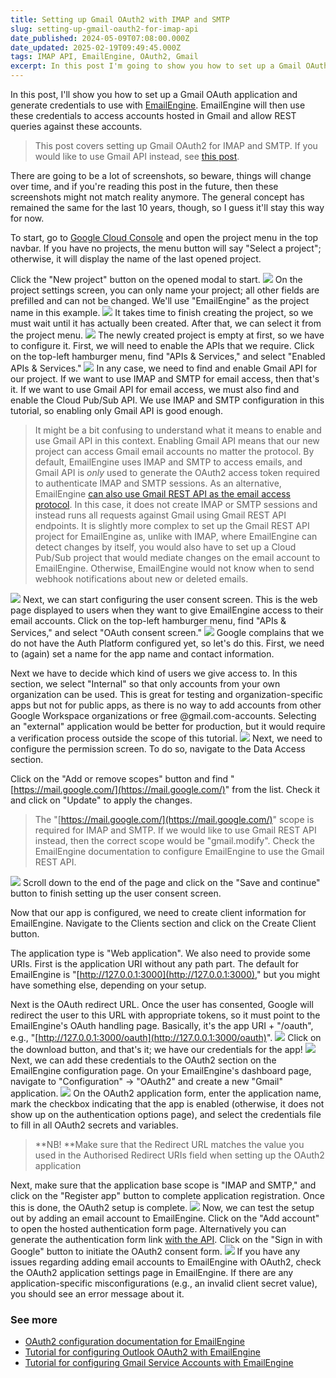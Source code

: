 ```yaml
---
title: Setting up Gmail OAuth2 with IMAP and SMTP
slug: setting-up-gmail-oauth2-for-imap-api
date_published: 2024-05-09T07:08:00.000Z
date_updated: 2025-02-19T09:49:45.000Z
tags: IMAP API, EmailEngine, OAuth2, Gmail
excerpt: In this post I'm going to show you how to set up a Gmail OAuth2 application for IMAP and SMTP and to generate credentials to use with EmailEngine.
---
```


In this post, I'll show you how to set up a Gmail OAuth application and generate credentials to use with [EmailEngine](https://emailengine.app/). EmailEngine will then use these credentials to access accounts hosted in Gmail and allow REST queries against these accounts.

> This post covers setting up Gmail OAuth2 for IMAP and SMTP. If you would like to use Gmail API instead, see [this post](__GHOST_URL__/setting-up-gmail-api-access/).

There are going to be a lot of screenshots, so beware, things will change over time, and if you're reading this post in the future, then these screenshots might not match reality anymore. The general concept has remained the same for the last 10 years, though, so I guess it'll stay this way for now.

To start, go to [Google Cloud Console](https://console.cloud.google.com/) and open the project menu in the top navbar. If you have no projects, the menu button will say "Select a project"; otherwise, it will display the name of the last opened project.

Click the "New project" button on the opened modal to start.
![](https://cldup.com/6V0B1AgnvU.gif)
On the project settings screen, you can only name your project; all other fields are prefilled and can not be changed. We'll use "EmailEngine" as the project name in this example.
![](https://cldup.com/owSQLNV1_5.gif)
It takes time to finish creating the project, so we must wait until it has actually been created. After that, we can select it from the project menu.
![](https://cldup.com/0B4b3JeP3t.gif)
The newly created project is empty at first, so we have to configure it. First, we will need to enable the APIs that we require. Click on the top-left hamburger menu, find "APIs & Services," and select "Enabled APIs & Services."
![](https://cldup.com/v3Flo-WBVG.gif)
In any case, we need to find and enable Gmail API for our project. If we want to use IMAP and SMTP for email access, then that's it. If we want to use Gmail API for email access, we must also find and enable the Cloud Pub/Sub API. We use IMAP and SMTP configuration in this tutorial, so enabling only Gmail API is good enough.

> It might be a bit confusing to understand what it means to enable and use Gmail API in this context. Enabling Gmail API means that our new project can access Gmail email accounts no matter the protocol. By default, EmailEngine uses IMAP and SMTP to access emails, and Gmail API is *only* used to generate the OAuth2 access token required to authenticate IMAP and SMTP sessions. As an alternative, EmailEngine [can also use Gmail REST API as the email access protocol](https://emailengine.app/gmail-api). In this case, it does not create IMAP or SMTP sessions and instead runs all requests against Gmail using Gmail REST API endpoints. It is slightly more complex to set up the Gmail REST API project for EmailEngine as, unlike with IMAP, where EmailEngine can detect changes by itself, you would also have to set up a Cloud Pub/Sub project that would mediate changes on the email account to EmailEngine. Otherwise, EmailEngine would not know when to send webhook notifications about new or deleted emails.

![](https://cldup.com/vz7Is1SAWe.gif)
Next, we can start configuring the user consent screen. This is the web page displayed to users when they want to give EmailEngine access to their email accounts. Click on the top-left hamburger menu, find "APIs & Services," and select "OAuth consent screen."
![](https://cldup.com/0h3kuzzsCN.gif)
Google complains that we do not have the Auth Platform configured yet, so let's do this. First, we need to (again) set a name for the app name and contact information.

Next we have to decide which kind of users we give access to. In this section, we select "Internal" so that only accounts from your own organization can be used. This is great for testing and organization-specific apps but not for public apps, as there is no way to add accounts from other Google Workspace organizations or free @gmail.com-accounts. Selecting an "external" application would be better for production, but it would require a verification process outside the scope of this tutorial.
![](__GHOST_URL__/content/images/2025/02/g07.gif)
Next, we need to configure the permission screen. To do so, navigate to the Data Access section.

Click on the "Add or remove scopes" button and find "[https://mail.google.com/](https://mail.google.com/)" from the list. Check it and click on "Update" to apply the changes.

> The "[https://mail.google.com/](https://mail.google.com/)" scope is required for IMAP and SMTP. If we would like to use Gmail REST API instead, then the correct scope would be "gmail.modify". Check the EmailEngine documentation to configure EmailEngine to use the Gmail REST API.

![](__GHOST_URL__/content/images/2025/02/g08.gif)
Scroll down to the end of the page and click on the "Save and continue" button to finish setting up the user consent screen.

Now that our app is configured, we need to create client information for EmailEngine. Navigate to the Clients section and click on the Create Client button.

The application type is "Web application". We also need to provide some URIs. First is the application URI without any path part. The default for EmailEngine is "[http://127.0.0.1:3000](http://127.0.0.1:3000)," but you might have something else, depending on your setup.

Next is the OAuth redirect URL. Once the user has consented, Google will redirect the user to this URL with appropriate tokens, so it must point to the EmailEngine's OAuth handling page. Basically, it's the app URI + "/oauth", e.g., "[http://127.0.0.1:3000/oauth](http://127.0.0.1:3000/oauth)".
![](__GHOST_URL__/content/images/2025/02/g09.gif)
Click on the download button, and that's it; we have our credentials for the app!
![](__GHOST_URL__/content/images/2025/02/g10.gif)
Next, we can add these credentials to the OAuth2 section on the EmailEngine configuration page. On your EmailEngine's dashboard page, navigate to "Configuration" → "OAuth2" and create a new "Gmail" application.
![](https://cldup.com/tg5rojB4ov.gif)
On the OAuth2 application form, enter the application name, mark the checkbox indicating that the app is enabled (otherwise, it does not show up on the authentication options page), and select the credentials file to fill in all OAuth2 secrets and variables.

> **NB! **Make sure that the Redirect URL matches the value you used in the Authorised Redirect URIs field when setting up the OAuth2 application

Next, make sure that the application base scope is "IMAP and SMTP," and click on the "Register app" button to complete application registration. Once this is done, the OAuth2 setup is complete.
![](https://cldup.com/aMN66YONKa.gif)
Now, we can test the setup out by adding an email account to EmailEngine. Click on the "Add account" to open the hosted authentication form page. Alternatively you can generate the authentication form link [with the API](https://api.emailengine.app/#operation/postV1AuthenticationForm). Click on the "Sign in with Google" button to initiate the OAuth2 consent form.
![](https://cldup.com/EhohdYsEDc.gif)
If you have any issues regarding adding email accounts to EmailEngine with OAuth2, check the OAuth2 application settings page in EmailEngine. If there are any application-specific misconfigurations (e.g., an invalid client secret value), you should see an error message about it.

### See more

- [OAuth2 configuration documentation for EmailEngine](https://emailengine.app/oauth2-configuration)
- [Tutorial for configuring Outlook OAuth2 with EmailEngine](__GHOST_URL__/setting-up-oauth2-with-outlook/)
- [Tutorial for configuring Gmail Service Accounts with EmailEngine](__GHOST_URL__/gmail-oauth-service-accounts/)

